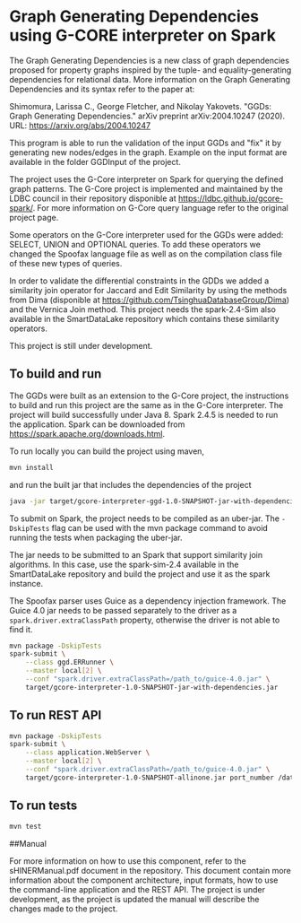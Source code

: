 # Graph Generating Dependencies using G-CORE interpreter on Spark

The Graph Generating Dependencies is a new class of graph dependencies proposed for property graphs inspired by the tuple- and equality-generating dependencies for relational data.
More information on the Graph Generating Dependencies and its syntax refer to the paper at: 

Shimomura, Larissa C., George Fletcher, and Nikolay Yakovets. "GGDs: Graph Generating Dependencies." arXiv preprint arXiv:2004.10247 (2020).
URL: https://arxiv.org/abs/2004.10247

This program is able to run the validation of the input GGDs and "fix" it by generating new nodes/edges in the graph.
Example on the input format are available in the folder GGDInput of the project.

The project uses the G-Core interpreter on Spark for querying the defined graph patterns. The G-Core project is implemented and maintained by the LDBC council in their repository disponible at https://ldbc.github.io/gcore-spark/. For more information on G-Core query language refer to the original project page.

Some operators on the G-Core interpreter used for the GGDs were added: SELECT, UNION and OPTIONAL queries. To add these operators we changed the Spoofax language file as well as on the compilation class file of these new types of queries.

In order to validate the differential constraints in the GDDs we added a similarity join operator for Jaccard and Edit Similarity by using the methods from Dima (disponible at https://github.com/TsinghuaDatabaseGroup/Dima) and the Vernica Join method. This project needs the spark-2.4-Sim also available in the SmartDataLake repository which contains these similarity operators.

This project is still under development.


## To build and run
The GGDs were built as an extension to the G-Core project, the instructions to build and run this project are the same as in the G-Core interpreter.
The project will build successfully under Java 8. Spark 2.4.5 is needed to run
the application. Spark can be downloaded from
https://spark.apache.org/downloads.html.

To run locally you can build the project using maven,
```bash
mvn install 
```
and run the built jar that includes the dependencies of the project
```bash
java -jar target/gcore-interpreter-ggd-1.0-SNAPSHOT-jar-with-dependencies.jar
```

To submit on Spark, the project needs to be compiled as an uber-jar. The
```-DskipTests``` flag can be used with the mvn package command to avoid running
the tests when packaging the uber-jar.

The jar needs to be submitted to an Spark that support similarity join algorithms. In this case, use the spark-sim-2.4 available in the SmartDataLake repository and build the project and use it as the spark instance.

The Spoofax parser uses Guice as a dependency injection framework. The Guice 4.0
jar needs to be passed separately to the driver as a
```spark.driver.extraClassPath``` property, otherwise the driver is not able to
find it.

```bash
mvn package -DskipTests
spark-submit \
    --class ggd.ERRunner \
    --master local[2] \
    --conf "spark.driver.extraClassPath=/path_to/guice-4.0.jar" \
    target/gcore-interpreter-1.0-SNAPSHOT-jar-with-dependencies.jar
```

## To run REST API
```bash
mvn package -DskipTests
spark-submit \
    --class application.WebServer \
    --master local[2] \
    --conf "spark.driver.extraClassPath=/path_to/guice-4.0.jar" \
    target/gcore-interpreter-1.0-SNAPSHOT-allinone.jar port_number /dataset/folder/path
```

## To run tests
```bash
mvn test
```
##Manual

For more information on how to use this component, refer to the sHINERManual.pdf document in the repository.
This document contain more information about the component architecture, input formats, how to use the command-line application and the REST API.
The project is under development, as the project is updated the manual will describe the changes made to the project.